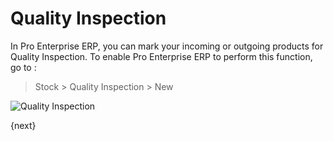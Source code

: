 # Quality Inspection

In Pro Enterprise ERP, you can mark your incoming or outgoing products for Quality
Inspection. To enable Pro Enterprise ERP to perform this function, go to :

> Stock > Quality Inspection > New

<img class="screenshot" alt="Quality Inspection" src="/docs/assets/img/stock/quality-inspection.png">

{next}